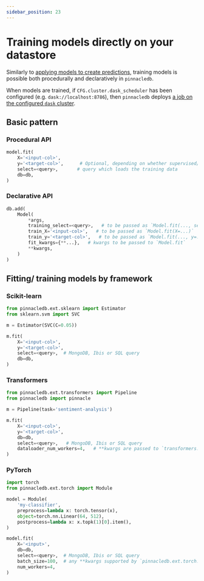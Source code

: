 ```yaml
---
sidebar_position: 23
---
```


# Training models directly on your datastore

Similarly to [applying models to create predictions](../fundamentals/21_apply_models.mdx), training models is possible both procedurally and declaratively in `pinnacledb`.

When models are trained, if `CFG.cluster.dask_scheduler` has been configured (e.g. `dask://localhost:8786`), then `pinnacledb` deploys [a job on the configured `dask` cluster](31_non_blocking_dask_jobs.md).

## Basic pattern

### Procedural API

```python
model.fit(
    X='<input-col>',
    y='<target-col>',      # Optional, depending on whether supervised/ unsupervised,
    select=<query>,       # query which loads the training data
    db=db,
)
```

### Declarative API

```python
db.add(
    Model(
        *args, 
        training_select=<query>,   # to be passed as `Model.fit(..., select=...)`
        train_X='<input-col>',   # to be passed as `Model.fit(X=...)`
        train_y='<target-col>',   # to be passed as `Model.fit(..., y=...)`
        fit_kwargs={**...},   # kwargs to be passed to `Model.fit`
        **kwargs,
    )
)
```

## Fitting/ training models by framework

### Scikit-learn

```python
from pinnacledb.ext.sklearn import Estimator
from sklearn.svm import SVC

m = Estimator(SVC(C=0.05))

m.fit(
    X='<input-col>',
    y='<target-col>',
    select=<query>,  # MongoDB, Ibis or SQL query
    db=db,
)
```

### Transformers

```python
from pinnacledb.ext.transformers import Pipeline
from pinnacledb import pinnacle

m = Pipeline(task='sentiment-analysis')

m.fit(
    X='<input-col>',
    y='<target-col>',
    db=db,
    select=<query>,   # MongoDB, Ibis or SQL query
    dataloader_num_workers=4,   # **kwargs are passed to `transformers.TrainingArguments`
)
```

### PyTorch

```python
import torch
from pinnacledb.ext.torch import Module

model = Module(
    'my-classifier',
    preprocess=lambda x: torch.tensor(x),
    object=torch.nn.Linear(64, 512),
    postprocess=lambda x: x.topk(1)[0].item(),
)

model.fit(
    X='<input>',
    db=db,
    select=<query>,  # MongoDB, Ibis or SQL query
    batch_size=100,  # any **kwargs supported by `pinnacledb.ext.torch.TorchTrainerConfiguration`
    num_workers=4,
)
```